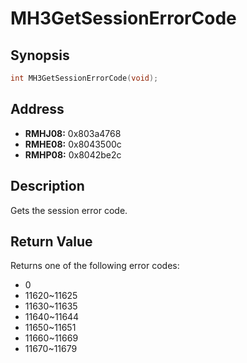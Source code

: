 # MH3GetSessionErrorCode



Synopsis
--------
```C++
int MH3GetSessionErrorCode(void);
```



Address
-------
 * __RMHJ08:__ 0x803a4768
 * __RMHE08:__ 0x8043500c
 * __RMHP08:__ 0x8042be2c



Description
-----------
Gets the session error code.



Return Value
------------
Returns one of the following error codes:
 * 0
 * 11620~11625
 * 11630~11635
 * 11640~11644
 * 11650~11651
 * 11660~11669
 * 11670~11679
